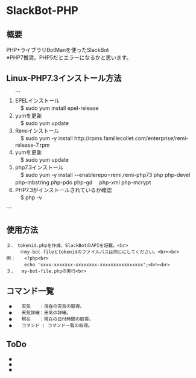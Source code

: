 # SlackBot-PHP

## 概要<br>
PHP+ライブラリBotManを使ったSlackBot<br>
※PHP7推奨。PHP5だとエラーになるかと思います。

## Linux-PHP7.3インストール方法<br>
<ol>
```<li>EPELインストール</li>　$ sudo yum install epel-release
<li>yumを更新</li>　$ sudo yum update
<li>Remiインストール</li>　$ sudo yum -y install <span>http</span>://rpms.famillecollet.com/enterprise/remi-release-7.rpm
<li>yumを更新</li>　$ sudo yum update
<li>php7.3インストール</li>　$ sudo yum -y install --enablerepo=remi,remi-php73 php php-devel php-mbstring php-pdo php-gd 　php-xml php-mcrypt
<li>PHP7.3がインストールされているか確認</li>　$ php -v
</ol>```

## 使用方法<br>
```１．　$ git clone <span>https</span>://github.com/k-wada6/SlackBot-PHP<br>
２．　tokenid.phpを作成、SlackBotのAPIを記載。<br>
　　　※my-bot-fileとtokenidのファイルパスは同じにしてください。<br><br>
例：　　<?php<br>
　　　　echo 'xxxx-xxxxxxx-xxxxxxxx-xxxxxxxxxxxxxxxx';<br><br>
３.   my-bot-file.phpの実行<br>
```

## コマンド一覧<br>
     ●　  天気　　：現在の天気の取得。
     ●　  天気詳細：天気の詳細。
     ●　  現在　　：現在の日付時間の取得。
     ●　  コマンド : コマンド一覧の取得。

## ToDo<br>
     ●　
     ●
     ●
    